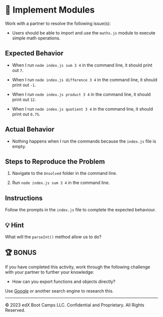 # 🐛 Implement Modules

Work with a partner to resolve the following issue(s):

* Users should be able to import and use the `maths.js` module to execute simple math operations.

## Expected Behavior

* When I run `node index.js sum 3 4` in the command line, it should print out `7`.

* When I run `node index.js difference 3 4` in the command line, it should print out `-1`.

* When I run `node index.js product 3 4` in the command line, it should print out `12`.

* When I run `node index.js quotient 3 4` in the command line, it should print out `0.75`.

## Actual Behavior

* Nothing happens when I run the commands because the `index.js` file is empty.

## Steps to Reproduce the Problem

1. Navigate to the `Unsolved` folder in the command line.

2. Run `node index.js sum 3 4` in the command line.

## Instructions

Follow the prompts in the `index.js` file to complete the expected behaviour.

## 💡 Hint

What will the `parseInt()` method allow us to do?

## 🏆 BONUS

If you have completed this activity, work through the following challenge with your partner to further your knowledge:

* How can you export functions and objects directly?

Use [Google](https://www.google.com) or another search engine to research this.

---

© 2023 edX Boot Camps LLC. Confidential and Proprietary. All Rights Reserved.

